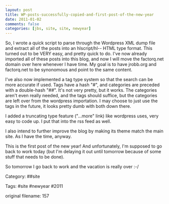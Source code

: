 ```yaml
---
layout: post
title: WP-posts-successfully-copied-and-first-post-of-the-new-year
date: 2011-01-02
comments: false
categories: [jbs, site, site, newyear]
---
```


So, I wrote a quick script to parse through the Wordpress XML dump file and extract all of the posts into an hlscript/hl-- HTML type format.  This 
turned out to be VERY easy, and pretty quick to do.  I've now already imported all of these posts into this blog, and now I will move the factorq.net 
domain over here whenever I have time.  My goal is to have jrobb.org and factorq.net to be synonomous and point to the same content.

I've also now implemented a tag type system so that the search can be more accurate if used.  Tags have a hash "#", and categories are preceded with 
a double-hash "##".  It's not very pretty, but it works.  The categories aren't even really needed, and the tags should suffice, but the categories 
are left over from the wordpress importation.  I may choose to just use the tags in the future, it looks pretty dumb with both down there.


I added a truncating type feature ("...more" link) like wordpress uses, very easy to code up. I put 
that into the rss feed as well.

I also intend to further improve the blog by making its theme match the main site. As I have the 
time, anyway.

This is the first post of the new year! And unfortunately, I'm supposed to go back to work today (but I'm delaying it out 
until tomorrow because of some stuff that needs to be done).

So tomorrow I go back to work and the vacation is really over :-/

Category: ##site

Tags: #site #newyear #2011

 original filename: 157